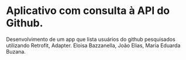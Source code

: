 # Aplicativo com consulta à API do Github.
Desenvolvimento de um app que lista usuários do github pesquisados utilizando Retrofit, Adapter.
Eloisa Bazzanella, João Elias, Maria Eduarda Buzana.
